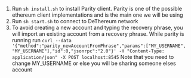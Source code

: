 1. Run `sh install.sh` to install Parity client. Parity is one of the possible ethereum client implementations and is the main one we will be using
2. Run `sh start.sh` to connect to DeThereum network
3. To avoid creating a new account and typing the recovery phrase, you will import an existing account from a recovery phrase. While parity is running run `curl --data '{"method":"parity_newAccountFromPhrase","params":["MY_USERNAME", "MY_USERNAME"],"id":0,"jsonrpc":"2.0"}' -H "Content-Type: application/json" -X POST localhost:8545` Note that you need to change MY_USERNAME or else you will be sharing someone elses account
